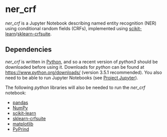 # ner_crf

*ner_crf* is a Jupyter Notebook describing named entity recognition (NER) using conditional random fields (CRFs), implemented using [scikit-learn](https://scikit-learn.org/stable/)/[sklearn-crfsuite](https://sklearn-crfsuite.readthedocs.io/en/latest/#).


## Dependencies

*ner_crf* is written in [Python](https://www.python.org/), and so a recent version of *python3* should be downloaded before using it. Downloads for *python* can be found at https://www.python.org/downloads/ (version 3.5.1 recommended). You also need to be able to run Jupyter Notebooks (see [Project Jupyter](https://jupyter.org/)).

The following *python* libraries will also be needed to run the *ner_crf* notebook:
* [pandas](https://pandas.pydata.org/)
* [NumPy](http://www.numpy.org/)
* [scikit-learn](https://scikit-learn.org/stable/)
* [sklearn-crfsuite](https://sklearn-crfsuite.readthedocs.io/en/latest/#)
* [matplotlib](https://matplotlib.org/)
* [PyPrind](https://pypi.org/project/PyPrind/)